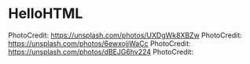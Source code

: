 # HelloHTML

PhotoCredit: https://unsplash.com/photos/UXDgWk8XBZw
PhotoCredit: https://unsplash.com/photos/6ewxojjWaCc
PhotoCredit: https://unsplash.com/photos/dBEJG6hv224
PhotoCredit:
